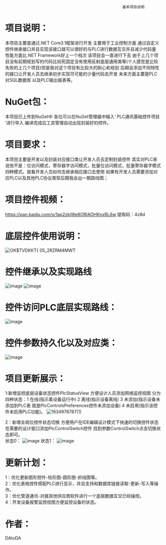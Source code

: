                                                          基本项目说明        
# 项目说明：
   本项目主要是通过.NET Core3.1框架进行开发 主要用于工业控制方面 通过自定义控件继承接口并且实现该接口就可以很好的与PLC进行数据互交并且减少代码量 性能方面比.NET Framework好上一个档次
   该项目会一直进行下去 由于上几个项目没有前期规划写的代码比较死固定没有使用反射底层通用类等(个人感觉是比较失败的上几个项目)但是我对这个项目有比较大的耐心和规划 
   后期会添加不同特性的接口让开发人员去继承初步实现尽可能的少量代码去开发  未来方面主要是PLC对SQL数据库 以及PLC输出报表等。
# NuGet包：
   本项目已上传到NuGet中 各位可以在NuGet管理器中输入‘ PLC通讯基础控件项目 ’进行导入 编译完成后工具管理自动出现封装好的控件。
# 项目要求：
   本项目主要是开发以及封装对应接口类让开发人员去定制封装控件 其实对PLC来说他不是：位访问模式，寄存器字访问模式，批量位访问模式，批量寄存器字模式 四种模式。就看开发人员如何去继承相应接口去使用
   如果有开发人员需要添加对应PLC以及其他PLC协议类型后期我会出一期路线图；
 # 项目控件视频：
 https://pan.baidu.com/s/1ap2zkjWe8ORIAOHKnxRL6w 提取码：4z8d
# 底层控件使用说明：   
 ![OK$TVDKKT{ 05_2RZRM4MWT](https://user-images.githubusercontent.com/60955669/132943726-6ff58945-6766-4f99-a40f-403cd41b0dba.png)
# 控件继承以及实现路线
![image](https://user-images.githubusercontent.com/60955669/132943782-b0c82742-639d-4dbc-a272-c798b3af8e5f.png)
![image](https://user-images.githubusercontent.com/60955669/132943802-a45f47a8-156c-467b-9c73-2f4bd325d87d.png)

# 控件访问PLC底层实现路线：
![image](https://user-images.githubusercontent.com/60955669/132943830-aa9dfa49-52bd-4591-a0eb-244ce20eac8c.png)

# 控件参数持久化以及对应类：
![image](https://user-images.githubusercontent.com/60955669/132943851-d847107d-4833-450c-b8a3-88a4ed8ebab5.png)
# 项目更新展示：
1:新增监控底层设备状态控件PlcStatusView 方便设计人员添加网络监控视图 分为四种状态：1 在线(指示着设备运行中) 2 离线(指示设备离线) 3 未添加(指示设备未添加到PLC表 就是PlcControlsPreferences控件未添加设备) 4 未启用(指示该控件未启用PLC功能)。
![1634978787(1)](https://user-images.githubusercontent.com/60955669/138549760-7e6c1632-0e76-4714-a564-dd8fb4242e96.png)

2：新增全局位控件状态切换 方便用户在IDE编辑设计模式下快速的切换控件状态 在需要的设计窗口添加PlcControlSwitch控件 找到参数ControlSwitch点击切换状态即可。  
  状态0：
 ![image](https://user-images.githubusercontent.com/60955669/137632715-0c74c336-2ba8-4968-9866-09ac33693cde.png)
  状态1：
 ![image](https://user-images.githubusercontent.com/60955669/137632738-238bb3f4-0f05-4a79-8a52-28cb7f9c7e2c.png)
# 更新计划：
1：优化更新图形控件-柱形图-圆形图-折线图等。   
2：优化表格控件搭配PLC进行显示，并且支持和数据库链接读取-更新-写入等操作。    
3：优化管道通讯-对接其他供应商软件进行一个底层数据互交已经操控。   
4：开发设备报警监控视图方便监控设备的状态。
# 作者：
DAtoDA
